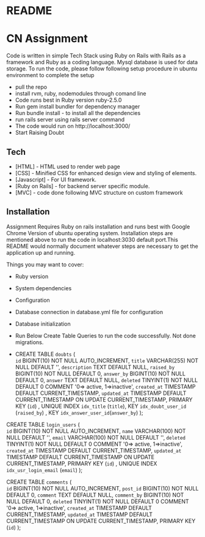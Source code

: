 # README

# CN Assignment

Code is written in simple Tech Stack using Ruby on Rails with Rails as a framework and Ruby as a coding language. Mysql database is used for data storage.
To  run the code, please follow following setup procedure in ubuntu environment to complete the setup

- pull the repo
- install rvm, ruby, nodemodules through comand line
- Code runs best in Ruby version ruby-2.5.0
- Run gem install bundler for dependency manager
- Run bundle install - to install all the dependencies
- run rails server using rails server command
- The code would run on http://localhost:3000/ 
- Start Raising Doubt

## Tech

- [HTML] - HTML used to render web page
- [CSS] - Minified CSS for enhanced design view and styling of elements.
- [Javascript] - For UI framework.
- [Ruby on Rails] - for backend server specific module.
- [MVC] - code done following MVC structure on custom framework

## Installation

Assignment Requires Ruby on rails installation and runs best with Google Chrome Version of ubuntu operating system. Installation steps are mentioned above to run the code in localhost:3030 default port.This README would normally document whatever steps are necessary to get the
application up and running.

Things you may want to cover:

* Ruby version

* System dependencies

* Configuration

* Database connection in database.yml file for configuration

* Database initialization

* Run Below Create Table Queries to run the code successfully. Not done migrations.

* CREATE TABLE `doubts` (  
  `id` BIGINT(10) NOT NULL AUTO_INCREMENT,
  `title` VARCHAR(255) NOT NULL DEFAULT '',
  `description` TEXT DEFAULT NULL,
  `raised_by` BIGINT(10) NOT NULL DEFAULT 0,
  `answer_by` BIGINT(10) NOT NULL DEFAULT 0,
  `answer` TEXT DEFAULT NULL,
  `deleted` TINYINT(1) NOT NULL DEFAULT 0 COMMENT '0=> active, 1=>inactive',
  `created_at` TIMESTAMP DEFAULT CURRENT_TIMESTAMP,
  `updated_at` TIMESTAMP DEFAULT CURRENT_TIMESTAMP ON UPDATE CURRENT_TIMESTAMP,
  PRIMARY KEY (`id`) ,
  UNIQUE INDEX `idx_title` (`title`),
  KEY `idx_doubt_user_id` (`raised_by`) ,
  KEY `idx_answer_user_id`(`answer_by`)
);

CREATE TABLE `login_users` (  
  `id` BIGINT(10) NOT NULL AUTO_INCREMENT,
  `name` VARCHAR(100) NOT NULL DEFAULT '',
  `email`  VARCHAR(100) NOT NULL DEFAULT '',
  `deleted` TINYINT(1) NOT NULL DEFAULT 0 COMMENT '0=> active, 1=>inactive',
  `created_at` TIMESTAMP DEFAULT CURRENT_TIMESTAMP,
  `updated_at` TIMESTAMP DEFAULT CURRENT_TIMESTAMP ON UPDATE CURRENT_TIMESTAMP,
  PRIMARY KEY (`id`) ,
  UNIQUE INDEX `idx_usr_login_email` (`email`)
);

CREATE TABLE `comments` (  
  `id` BIGINT(10) NOT NULL AUTO_INCREMENT,
  `post_id` BIGINT(10) NOT NULL DEFAULT 0,
  `comment`  TEXT DEFAULT NULL,
  `comment_by` BIGINT(10) NOT NULL DEFAULT 0,
  `deleted` TINYINT(1) NOT NULL DEFAULT 0 COMMENT '0=> active, 1=>inactive',
  `created_at` TIMESTAMP DEFAULT CURRENT_TIMESTAMP,
  `updated_at` TIMESTAMP DEFAULT CURRENT_TIMESTAMP ON UPDATE CURRENT_TIMESTAMP,
  PRIMARY KEY (`id`) 
);